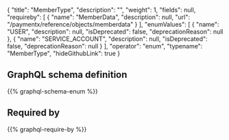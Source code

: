 {
  "title": "MemberType",
  "description": "",
  "weight": 1,
  "fields": null,
  "requireby": [
    {
      "name": "MemberData",
      "description": null,
      "url": "/paymentx/reference/objects/memberdata"
    }
  ],
  "enumValues": [
    {
      "name": "USER",
      "description": null,
      "isDeprecated": false,
      "deprecationReason": null
    },
    {
      "name": "SERVICE_ACCOUNT",
      "description": null,
      "isDeprecated": false,
      "deprecationReason": null
    }
  ],
  "operator": "enum",
  "typename": "MemberType",
  "hideGithubLink": true
}
## GraphQL schema definition

{{% graphql-schema-enum %}}

## Required by

{{% graphql-require-by %}}
